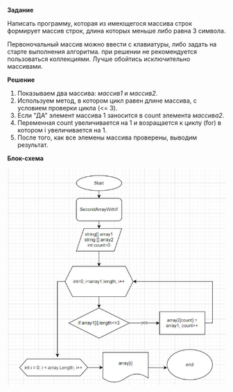 **Задание**


Написать программу, которая из имеющегося массива строк формирует массив строк, длина которых меньше либо равна 3 символа. 

Первоночальный массив можно ввести с клавиатуры, либо задать на старте выполнения алгоритма. при решении не рекомендуется пользоваться коллекциями. Лучше обойтись исключительно массивами.

**Решение**

1. Показываем два массива: *массив1* и *массив2*. 
2. Используем метод, в котором цикл равен длине массива, с условием проверки цикла (<= 3).
3. Если "ДА" элемент массива 1 заносится в count элемента *массива2*.
4.  Переменная сount увеличивается на 1 и возращается к циклу (for) в котором i увеличивается на 1.
5. После того, как все элемены массива проверены, выводим результат. 


**Блок-схема**

![Блок-схема](BlockS.jpg)